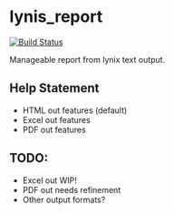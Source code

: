 # lynis_report
[![Build Status](https://travis-ci.org/d4t4king/lynis_report.svg?branch=master)](https://travis-ci.org/d4t4king/lynis_report)

Manageable report from lynix text output.

## Help Statement
* HTML out features (default)
* Excel out features
* PDF out features

## TODO:
* Excel out WIP!
* PDF out needs refinement
* Other output formats?

